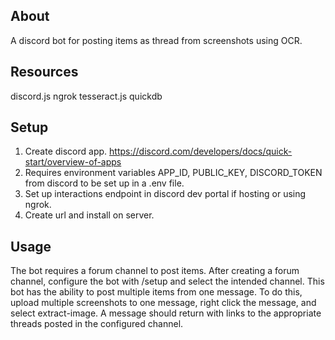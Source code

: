 ## About
A discord bot for posting items as thread from screenshots using OCR.

## Resources
discord.js
ngrok
tesseract.js
quickdb

## Setup
1. Create discord app. https://discord.com/developers/docs/quick-start/overview-of-apps
2. Requires environment variables APP_ID, PUBLIC_KEY, DISCORD_TOKEN from discord to be set up in a .env file.
3. Set up interactions endpoint in discord dev portal if hosting or using ngrok.
4. Create url and install on server.

## Usage
The bot requires a forum channel to post items.
After creating a forum channel, configure the bot with /setup and select the intended channel.
This bot has the ability to post multiple items from one message. 
To do this, upload multiple screenshots to one message, right click the message, and select extract-image.
A message should return with links to the appropriate threads posted in the configured channel.
